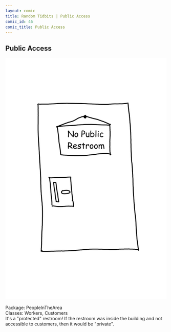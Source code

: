 ```yaml
---
layout: comic
title: Random Tidbits | Public Access
comic_id: 46
comic_title: Public Access
---
```


## Public Access

<img id="img46" src="/assets/images/46.png">

Package: PeopleInTheArea<br>Classes: Workers, Customers<br>It's a "protected" restroom! If the restroom was inside the building and not accessible to customers, then it would be "private".
